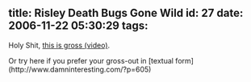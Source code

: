 title: Risley Death Bugs Gone Wild
id: 27
date: 2006-11-22 05:30:29
tags:
---

Holy Shit, [this is gross (video)](http://video.google.com/videoplay?docid=8313878609430213933).
<p>
Or try here if you prefer your gross-out in [textual form](http://www.damninteresting.com/?p=605)
